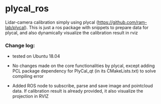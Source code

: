 # plycal_ros
Lidar-camera calibration simply using plycal (https://github.com/ram-lab/plycal). This is just a ros package with snippets to prepare data for plycal, and also dynamically visualize the calibration result in rviz

### Change log:

- tested on Ubuntu 18.04

- No changes made on the core functionalities by plycal, except adding PCL package dependency for PlyCal_qt (in its CMakeLists.txt) to solve compiling error
- Added ROS node to subscribe, parse and save image and pointcloud data. If calibration result is already provided, it also visualize the projection in RVIZ